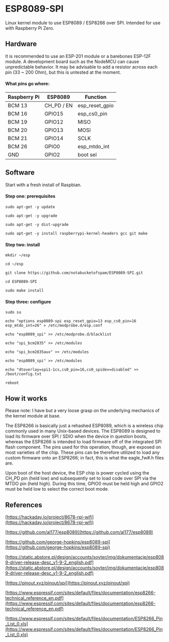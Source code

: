 # ESP8089-SPI

Linux kernel module to use ESP8089 / ESP8266 over SPI. Intended for use with 
Raspberry Pi Zero.

## Hardware

It is recommended to use an ESP-201 module or a barebones ESP-12F module. A 
development board such as the NodeMCU can cause unpredictable behavior. It may 
be advisable to add a resistor across each pin (33 ~ 200 Ohm), but this is 
untested at the moment.

#### What pins go where:

| Raspberry Pi | ESP8089        | Function         |
| ------------ | -------------- | ---------------- |
| BCM 13       | CH\_PD / EN    | esp\_reset\_gpio |
| BCM 16       | GPIO15         | esp\_cs0\_pin    |
| BCM 19       | GPIO12         | MISO             |
| BCM 20       | GPIO13         | MOSI             |
| BCM 21       | GPIO14         | SCLK             |
| BCM 26       | GPIO0          | esp\_mtdo\_int   |
| GND          | GPIO2          | boot sel         |

## Software

Start with a fresh install of Raspbian.

#### Step one: prerequisites

`sudo apt-get -y update`

`sudo apt-get -y upgrade`

`sudo apt-get -y dist-upgrade`

`sudo apt-get -y install raspberrypi-kernel-headers gcc git make`

#### Step two: install

`mkdir ~/esp`

`cd ~/esp`

`git clone https://github.com/notabucketofspam/ESP8089-SPI.git`

`cd ESP8089-SPI`

`sudo make install`

#### Step three: configure

`sudo su`

`echo "options esp8089-spi esp_reset_gpio=13 esp_cs0_pin=16 esp_mtdo_int=26" > /etc/modprobe.d/esp.conf`

`echo "esp8089_spi" >> /etc/modprobe.d/blacklist`

`echo "spi_bcm2835" >> /etc/modules`

`echo "spi_bcm2835aux" >> /etc/modules`

`echo "esp8089_spi" >> /etc/modules`

`echo "dtoverlay=spi1-1cs,cs0_pin=16,cs0_spidev=disabled" >> /boot/config.txt`

`reboot`

## How it works

Please note: I have but a very loose grasp on the underlying mechanics of the
kernel module at base. 

The ESP8266 is basically just a rehashed ESP8089, which is a wireless chip 
commonly used in many Unix-based devices. The ESP8089 is designed to load its 
firmware over SPI / SDIO when the device in question boots, whereas the ESP8266 
is intended to load firmware off of the integrated SPI flash component. The 
pins used for this operation, though, are exposed on most varieties of the 
chip. These pins can be therefore utilized to load any custom firmware onto an 
ESP8266; in fact, this is what the eagle\_fw\#.h files are.

Upon boot of the host device, the ESP chip is power cycled using the CH\_PD 
pin \(held low\) and subsequently set to load code over SPI via the MTDO pin 
\(held high\). During this time, GPIO0 must be held high and GPIO2 must be held 
low to select the correct boot mode.

## References

[https://hackaday.io/project/8678-rpi-wifi](https://hackaday.io/project/8678-rpi-wifi)

[https://github.com/al177/esp8089](https://github.com/al177/esp8089)

[https://github.com/george-hopkins/esp8089-spi](https://github.com/george-hopkins/esp8089-spi)

[https://static.abstore.pl/design/accounts/soyter/img/dokumentacje/esp8089-driver-release-desc_v1-9-2_english.pdf](https://static.abstore.pl/design/accounts/soyter/img/dokumentacje/esp8089-driver-release-desc_v1-9-2_english.pdf)

[https://pinout.xyz/pinout/spi](https://pinout.xyz/pinout/spi)

[https://www.espressif.com/sites/default/files/documentation/esp8266-technical_reference_en.pdf](https://www.espressif.com/sites/default/files/documentation/esp8266-technical_reference_en.pdf)

[https://www.espressif.com/sites/default/files/documentation/ESP8266_Pin_List_0.xls](https://www.espressif.com/sites/default/files/documentation/ESP8266_Pin_List_0.xls)

